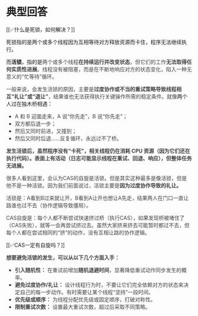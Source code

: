 # 典型回答


[[✅什么是死锁，如何解决？]]



死锁指的是两个或多个线程因为互相等待对方释放资源而卡住，程序无法继续执行。  



而**活锁**，指的是<font style="color:rgb(64, 64, 64);">两个或多个线程</font>**<font style="color:rgb(64, 64, 64);">在持续运行并改变状态</font>**<font style="color:rgb(64, 64, 64);">，但它们的工作</font>**<font style="color:rgb(64, 64, 64);">无法取得任何实质性进展</font>**<font style="color:rgb(64, 64, 64);">。线程没有被阻塞，而是在不断地响应对方的状态变化，陷入一种无意义的“忙等待”循环。</font>

<font style="color:rgb(64, 64, 64);"></font>

<font style="color:rgb(64, 64, 64);">一般来说，会发生活锁的原因，主要是</font>**<font style="color:rgb(64, 64, 64);">过度协作或不当的重试策略导致线程相互“礼让”或“退让”</font>**<font style="color:rgb(64, 64, 64);">，结果谁也无法获得执行关键操作所需的稳定条件。就像</font>两个人过在独木桥相遇：



+ <font style="color:rgb(64, 64, 64);">A 和 B 迎面走来，A 说“你先走”，B 说“你先走”；</font>
+ <font style="color:rgb(64, 64, 64);">双方都后退一步；</font>
+ <font style="color:rgb(64, 64, 64);">然后又同时前进，又撞到；</font>
+ <font style="color:rgb(64, 64, 64);">然后又同时后退……反复循环，永远过不了桥。</font>

<font style="color:rgb(64, 64, 64);"></font>

**<font style="color:rgb(64, 64, 64);">发生活锁后，虽然程序没有“卡死”，相关线程仍在消耗 CPU 资源（因为它们还在执行代码）。表面上有活动（日志可能显示线程在重试、回退、响应），但整体任务无进展。</font>**

<font style="color:rgb(64, 64, 64);"></font>

<font style="color:rgb(64, 64, 64);">很多人看到这里，会认为CAS的自旋是活锁。但是其实这种最多是像活锁，但是他不是一种活锁。因为我们前面说过，活锁主要是</font>**<font style="color:rgb(64, 64, 64);">因为过度协作导致的礼让。</font>**

<font style="color:rgb(64, 64, 64);"></font>

<font style="color:rgb(64, 64, 64);">活锁是：A看到B过来就让开，B看到A让开也想让A先走，结果两人在门口一直让路谁也过不去（协作逻辑导致僵局）。</font>

<font style="color:rgb(64, 64, 64);"></font>

<font style="color:rgb(64, 64, 64);">CAS自旋是：每个人都不断尝试快速挤过桥（执行CAS），如果发现桥被堵住了（CAS失败），就等一会再尝试挤过去。虽然大家挤来挤去可能暂时都过不去，但每个人都在尝试相同的“挤”的动作，没有互相让路的协作逻辑。</font>

<font style="color:rgb(64, 64, 64);"></font>

[[✅CAS一定有自旋吗？]]



**<font style="color:rgb(64, 64, 64);"></font>**

**<font style="color:rgb(64, 64, 64);">想要避免活锁的发生，可以从以下几个方面入手：</font>**

+ **<font style="color:rgb(64, 64, 64);">引入随机性：</font>**<font style="color:rgb(64, 64, 64);"> 在重试前增加</font>**<font style="color:rgb(64, 64, 64);">随机退避时间</font>**<font style="color:rgb(64, 64, 64);">，显著降低重试动作同步发生的概率。</font>
+ **<font style="color:rgb(64, 64, 64);">避免过度协作/礼让：</font>**<font style="color:rgb(64, 64, 64);"> 设计线程行为时，不要让它们完全依赖对方的状态来决定自己的每一步动作。有时需要让某个线程“坚持”一段时间。</font>
+ **<font style="color:rgb(64, 64, 64);">优先级或顺序：</font>**<font style="color:rgb(64, 64, 64);"> </font><font style="color:rgb(64, 64, 64);">为线程分配优先级或固定顺序，打破对称性。</font>
+ **<font style="color:rgb(64, 64, 64);">限制重试次数：</font>**<font style="color:rgb(64, 64, 64);"> 设置最大重试次数，超过后采取不同策略。</font>

